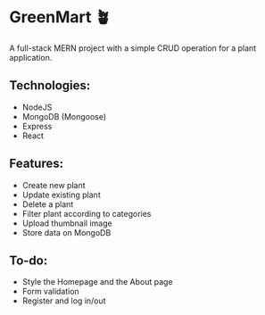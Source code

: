# GreenMart 🪴
A full-stack MERN project with a simple CRUD operation for a plant application.

## Technologies:
* NodeJS
* MongoDB (Mongoose)
* Express 
* React

## Features:
* Create new plant
* Update existing plant
* Delete a plant
* Filter plant according to categories
* Upload thumbnail image
* Store data on MongoDB

## To-do:
* Style the Homepage and the About page
* Form validation
* Register and log in/out